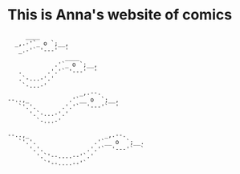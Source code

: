 # This is Anna's website of comics 

         ____
      _,.-'`_ o `;__,                
       _.-'` '---'  '
                    ____
                 .'`_ o `;__,
       .       .'.'` '---'  '            
       .`-...-'.'
        `-...-'
                        _,.--.
    --..,_           .'`__ o  `;__,
       `'.'.       .'.'`  '---'`  '          
          '.`-...-'.'
            `-...-'

    --..,_                     _,.--.
       `'.'.                .'`__ o  `;__.      
          '.'.            .'.'`  '---'`  `
            '.`'--....--'`.'
              `'--....--'`